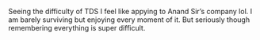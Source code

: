 Seeing the difficulty of TDS I feel like appying to Anand Sir’s company lol. I
am barely surviving but enjoying every moment of it. But seriously though
remembering everything is super difficult.